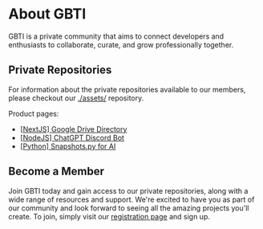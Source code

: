 # About GBTI

GBTI is a private  community that aims to connect developers and enthusiasts to collaborate, curate, and grow professionally together. 

## Private Repositories

For information about the private repositories available to our members, please checkout our [./assets/](https://github.com/gbti-labs/assets) repository.

Product pages:

* [[NextJS] Google Drive Directory](https://gbti.io/assets/nextjs-google-drive-directory/)
* [[NodeJS] ChatGPT Discord Bot](https://gbti.io/assets/node-chatgpt-discord-bot/)
* [[Python] Snapshots.py for AI](https://gbti.io/snapshots-for-ai/)

## Become a Member

Join GBTI today and gain access to our private repositories, along with a wide range of resources and support. We're excited to have you as part of our community and look forward to seeing all the amazing projects you'll create. To join, simply visit our [registration page](https://gbti.io) and sign up.
